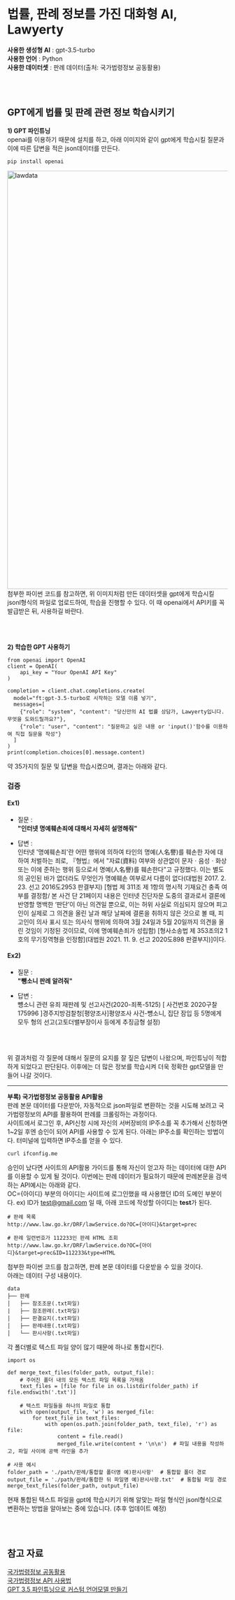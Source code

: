# 법률, 판례 정보를 가진 대화형 AI, Lawyerty

**사용한 생성형 AI** : gpt-3.5-turbo  
**사용한 언어** : Python  
**사용한 데이터셋** : 판례 데이터(출처: 국가법령정보 공동활용)  
  
<br/><br/>
## GPT에게 법률 및 판례 관련 정보 학습시키기  
**1) GPT 파인튜닝**  
openai를 이용하기 때문에 설치를 하고, 아래 이미지와 같이 gpt에게 학습시킬 질문과 이에 따른 답변을 적은 json데이터를 만든다.  
```
pip install openai
```
<img width="957" alt="lawdata" src="https://github.com/custom-LawGPT/lawyerty/assets/150711075/c6bcb170-c8d5-46b8-a5e0-94514f7950f3">  
첨부한 파이썬 코드를 참고하면, 위 이미지처럼 만든 데이터셋을 gpt에게 학습시킬 jsonl형식의 파일로 업로드하여, 학습을 진행할 수 있다. 이 때 openai에서 API키를 꼭 발급받은 뒤, 사용하길 바란다.  

<br/><br/>

**2) 학습한 GPT 사용하기**  
```
from openai import OpenAI
client = OpenAI(
    api_key = "Your OpenAI API Key"
)

completion = client.chat.completions.create(
  model="ft:gpt-3.5-turbo로 시작하는 모델 이름 넣기",
  messages=[
    {"role": "system", "content": "당신만의 AI 법률 상담가, Lawyerty입니다. 무엇을 도와드릴까요?"},
    {"role": "user", "content": "질문하고 싶은 내용 or 'input()'함수를 이용하여 직접 질문을 작성"}
  ]
)
print(completion.choices[0].message.content)
```
약 35가지의 질문 및 답변을 학습시켰으며, 결과는 아래와 같다.  

### 검증  
#### Ex1)  
+ 질문 :  
**"인터넷 명예훼손죄에 대해서 자세히 설명해줘"**

+ 답변 :  
인터넷 '명예훼손죄'란 어떤 행위에 의하여 타인의 명예(人名譽)를 훼손한 자에 대하여 처벌하는 죄로, 『형법』에서 "자료(資料) 여부와 상관없이 문자ㆍ음성ㆍ화상 또는 이에 준하는 행위 등으로서 명예(人名譽)를 훼손한다"고 규정했다. 이는 별도의 공인된 바가 없더라도 무엇인가 명예훼손 여부로서 다름이 없다(대법원 2017. 2. 23. 선고 2016도2953 판결부지) [형법 제 311조 제 1항의 명시적 기재요건 충족 여부를 결정함/ 본 사건 단 21페이지 내용은 인터넷 진단자문 도중의 결과로서 결론에 반영할 명백한 ‘판단’이 아닌 의견일 뿐으로, 이는 허위 사실로 의심되지 않으며 피고인이 실제로 그 의견을 올린 날과 해당 날짜에 결론을 취하지 않은 것으로 볼 때, 피고인이 의사 표시 또는 의사식 행위에 의하여 3월 24일과 5월 20일까지 의견을 올린 것임이 기정된 것이므로, 이에 명예훼손죄가 성립함) [형사소송법 제 353조의2 1호의 무기징역형을 인정함](대법원 2021. 11. 9. 선고 2020도898 판결부지)]이다.  

  
#### Ex2)  
+ 질문 :  
**"뺑소니 판례 알려줘"**  

+ 답변 :  
뻉소니 관련 유죄 재판례 및 선고사건(2020-죄폭-5125)
[ 사건번호 2020구찰175996 ]경주지방검찰청[평양조사]평양조사 사건-뻉소니, 집단 잠입 등 5명에게 모두 형의 선고(고토더밸부장이사 등에게 추징금형 설정)  

<br/><br/>

위 결과처럼 각 질문에 대해서 질문의 요지를 잘 짚은 답변이 나왔으며, 파인튜닝이 적합하게 되었다고 판단된다. 이후에는 더 많은 정보를 학습시켜 더욱 정확한 gpt모델을 만들어 나갈 것이다.  

---
**부록) 국가법령정보 공동활용 API활용**  
판례 본문 데이터를 다운받아, 자동적으로 json파일로 변환하는 것을 시도해 보려고 국가법령정보의 API를 활용하여 판례를 크롤링하는 과정이다.  
사이트에서 로그인 후, API신청 시에 자신의 서버장비의 IP주소를 꼭 추가해서 신청하면 1~2일 후엔 승인이 되어 API를 사용할 수 있게 된다. 아래는 IP주소를 확인하는 방법이다. 터미널에 입력하면 IP주소를 얻을 수 있다.
```
curl ifconfig.me
```
승인이 났다면 사이트의 API활용 가이드를 통해 자신이 얻고자 하는 데이터에 대한 API를 이용할 수 있게 될 것이다. 이번에는 판례 데이터가 필요하기 때문에 판례본문을 검색하는 API예시는 아래와 같다.  
OC={아이디} 부분의 아이디는 사이트에 로그인했을 때 사용했던 ID의 도메인 부분이다. ex) ID가 test@gmail.com 일 때, 아래 코드에 작성할 아이디는 **test**가 된다.  
```
# 판례 목록
http://www.law.go.kr/DRF/lawService.do?OC={아이디}&target=prec

# 판례 일련번호가 112233인 판례 HTML 조회
http://www.law.go.kr/DRF/lawService.do?OC={아이디}&target=prec&ID=112233&type=HTML
```
첨부한 파이썬 코드를 참고하면, 판례 본문 데이터를 다운받을 수 있을 것이다.  
아래는 데이터 구성 내용이다.  
```
data
├── 판례                  
│   ├── 참조조문(.txt파일) 
|   ├── 참조판례(.txt파일) 
│   ├── 판결요지(.txt파일) 
│   ├── 판례내용(.txt파일)       
│   └── 판시사항(.txt파일) 
```
각 폴더별로 텍스트 파일 양이 많기 때문에 하나로 통합시킨다.  
```
import os

def merge_text_files(folder_path, output_file):
    # 주어진 폴더 내의 모든 텍스트 파일 목록을 가져옴
    text_files = [file for file in os.listdir(folder_path) if file.endswith('.txt')]

    # 텍스트 파일들을 하나의 파일로 통합
    with open(output_file, 'w') as merged_file:
        for text_file in text_files:
            with open(os.path.join(folder_path, text_file), 'r') as file:
                content = file.read()
                merged_file.write(content + '\n\n')  # 파일 내용을 작성하고, 파일 사이에 공백 라인을 추가

# 사용 예시
folder_path = './path/판례/통합할 폴더명 예)판시사항'  # 통합할 폴더 경로
output_file = './path/판례/통합한 뒤 파일명 예)판시사항.txt'  # 통합될 파일 경로
merge_text_files(folder_path, output_file)
```
현재 통합된 텍스트 파일을 gpt에 학습시키기 위해 알맞는 파일 형식인 jsonl형식으로 변환하는 방법을 알아보는 중에 있습니다. (추후 업데이트 예정)  


<br/><br/>

## 참고 자료
[국가법령정보 공동활용](https://open.law.go.kr/LSO/main.do)  
[국가법령정보 API 사용법](https://flyingsquirrel.tistory.com/33)  
[GPT 3.5 파인튜닝으로 커스텀 언어모델 만들기](https://www.youtube.com/watch?v=WsMB0hOEosI)  
